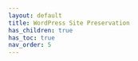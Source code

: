 ```yaml
---
layout: default
title: WordPress Site Preservation
has_children: true
has_toc: true
nav_order: 5
---
```

